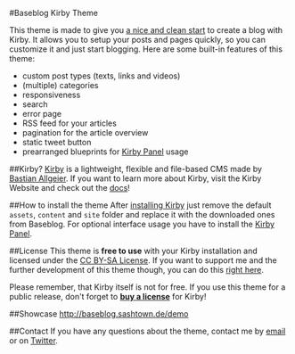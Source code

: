 #Baseblog Kirby Theme

This theme is made to give you [a nice and clean start](http://sashtown.de/blog/what-baseblog-is) to create a blog with Kirby. It allows you to setup your posts and pages quickly, so you can customize it and just start blogging. Here are some built-in features of this theme:

- custom post types (texts, links and videos)
- (multiple) categories
- responsiveness
- search
- error page
- RSS feed for your articles
- pagination for the article overview
- static tweet button
- prearranged blueprints for [Kirby Panel](https://github.com/bastianallgeier/kirbycms-panel) usage

##Kirby?
[Kirby](http://getkirby.com) is a lightweight, flexible and file-based CMS made by [Bastian Allgeier](http://bastianallgeier.com). If you want to learn more about Kirby, visit the Kirby Website and check out the [docs](http://getkirby.com/docs)!

##How to install the theme
After [installing Kirby](http://getkirby.com/docs/getting-started) just remove the default `assets`, `content` and `site` folder and replace it with the downloaded ones from Baseblog. For optional interface usage you have to install the [Kirby Panel](https://github.com/bastianallgeier/kirbycms-panel/).

##License
This theme is **free to use** with your Kirby installation and licensed under the [CC BY-SA License](http://creativecommons.org/licenses/by-sa/3.0/). If you want to support me and the further development of this theme though, you can do this [right here](https://www.paypal.com/cgi-bin/webscr?cmd=_s-xclick&hosted_button_id=9RBGZCYTNR2EC).

Please remember, that Kirby itself is not for free. If you use this theme for a public release, don't forget to **[buy a license](http://getkirby.com/buy)** for Kirby!

##Showcase
<http://baseblog.sashtown.de/demo>

##Contact
If you have any questions about the theme, contact me by [email](mailto:mail@sashtown.de) or on [Twitter](http://twitter.com/sashtown).